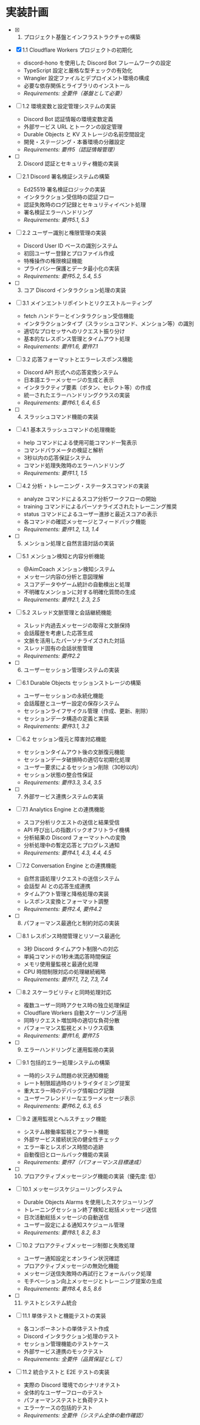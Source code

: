 # 実装計画

- [x] 1. プロジェクト基盤とインフラストラクチャの構築
- [x] 1.1 Cloudflare Workers プロジェクトの初期化
  - discord-hono を使用した Discord Bot フレームワークの設定
  - TypeScript 設定と厳格な型チェックの有効化
  - Wrangler 設定ファイルとデプロイメント環境の構成
  - 必要な依存関係とライブラリのインストール
  - _Requirements: 全要件（基盤として必要）_

- [ ] 1.2 環境変数と設定管理システムの実装
  - Discord Bot 認証情報の環境変数定義
  - 外部サービス URL とトークンの設定管理
  - Durable Objects と KV ストレージの名前空間設定
  - 開発・ステージング・本番環境の分離設定
  - _Requirements: 要件5（認証情報管理）_

- [ ] 2. Discord 認証とセキュリティ機能の実装
- [ ] 2.1 Discord 署名検証システムの構築
  - Ed25519 署名検証ロジックの実装
  - インタラクション受信時の認証フロー
  - 認証失敗時のログ記録とセキュリティイベント処理
  - 署名検証エラーハンドリング
  - _Requirements: 要件5.1, 5.3_

- [ ] 2.2 ユーザー識別と権限管理の実装
  - Discord User ID ベースの識別システム
  - 初回ユーザー登録とプロファイル作成
  - 特権操作の権限検証機能
  - プライバシー保護とデータ最小化の実装
  - _Requirements: 要件5.2, 5.4, 5.5_

- [ ] 3. コア Discord インタラクション処理の実装
- [ ] 3.1 メインエントリポイントとリクエストルーティング
  - fetch ハンドラーとインタラクション受信機能
  - インタラクションタイプ（スラッシュコマンド、メンション等）の識別
  - 適切なプロセッサへのリクエスト振り分け
  - 基本的なレスポンス管理とタイムアウト処理
  - _Requirements: 要件1.6, 要件7.1_

- [ ] 3.2 応答フォーマットとエラーレスポンス機能
  - Discord API 形式への応答変換システム
  - 日本語エラーメッセージの生成と表示
  - インタラクティブ要素（ボタン、セレクト等）の作成
  - 統一されたエラーハンドリングクラスの実装
  - _Requirements: 要件6.1, 6.4, 6.5_

- [ ] 4. スラッシュコマンド機能の実装
- [ ] 4.1 基本スラッシュコマンドの処理機能
  - help コマンドによる使用可能コマンド一覧表示
  - コマンドパラメータの検証と解析
  - 3秒以内の応答保証システム
  - コマンド処理失敗時のエラーハンドリング
  - _Requirements: 要件1.1, 1.5_

- [ ] 4.2 分析・トレーニング・ステータスコマンドの実装
  - analyze コマンドによるスコア分析ワークフローの開始
  - training コマンドによるパーソナライズされたトレーニング推奨
  - status コマンドによるユーザー進捗と最近スコアの表示
  - 各コマンドの確認メッセージとフィードバック機能
  - _Requirements: 要件1.2, 1.3, 1.4_

- [ ] 5. メンション処理と自然言語対話の実装
- [ ] 5.1 メンション検知と内容分析機能
  - @AimCoach メンション検知システム
  - メッセージ内容の分析と意図理解
  - スコアデータやゲーム統計の自動検出と処理
  - 不明確なメンションに対する明確化質問の生成
  - _Requirements: 要件2.1, 2.3, 2.5_

- [ ] 5.2 スレッド文脈管理と会話継続機能
  - スレッド内過去メッセージの取得と文脈保持
  - 会話履歴を考慮した応答生成
  - 文脈を活用したパーソナライズされた対話
  - スレッド固有の会話状態管理
  - _Requirements: 要件2.2_

- [ ] 6. ユーザーセッション管理システムの実装
- [ ] 6.1 Durable Objects セッションストレージの構築
  - ユーザーセッションの永続化機能
  - 会話履歴とユーザー設定の保存システム
  - セッションライフサイクル管理（作成、更新、削除）
  - セッションデータ構造の定義と実装
  - _Requirements: 要件3.1, 3.2_

- [ ] 6.2 セッション復元と障害対応機能
  - セッションタイムアウト後の文脈復元機能
  - セッションデータ破損時の適切な初期化処理
  - ユーザー要求によるセッション削除（30秒以内）
  - セッション状態の整合性保証
  - _Requirements: 要件3.3, 3.4, 3.5_

- [ ] 7. 外部サービス連携システムの実装
- [ ] 7.1 Analytics Engine との連携機能
  - スコア分析リクエストの送信と結果受信
  - API 呼び出しの指数バックオフリトライ機構
  - 分析結果の Discord フォーマットへの変換
  - 分析処理中の暫定応答とプログレス通知
  - _Requirements: 要件4.1, 4.3, 4.4, 4.5_

- [ ] 7.2 Conversation Engine との連携機能
  - 自然言語処理リクエストの送信システム
  - 会話型 AI との応答生成連携
  - タイムアウト管理と降格処理の実装
  - レスポンス変換とフォーマット調整
  - _Requirements: 要件2.4, 要件4.2_

- [ ] 8. パフォーマンス最適化と制約対応の実装
- [ ] 8.1 レスポンス時間管理とリソース最適化
  - 3秒 Discord タイムアウト制限への対応
  - 単純コマンドの1秒未満応答時間保証
  - メモリ使用量監視と最適化処理
  - CPU 時間制限対応の処理継続戦略
  - _Requirements: 要件7.1, 7.2, 7.3, 7.4_

- [ ] 8.2 スケーラビリティと同時処理対応
  - 複数ユーザー同時アクセス時の独立処理保証
  - Cloudflare Workers 自動スケーリング活用
  - 同時リクエスト増加時の適切な負荷分散
  - パフォーマンス監視とメトリクス収集
  - _Requirements: 要件1.6, 要件7.5_

- [ ] 9. エラーハンドリングと運用監視の実装
- [ ] 9.1 包括的エラー処理システムの構築
  - 一時的システム問題の状況通知機能
  - レート制限超過時のリトライタイミング提案
  - 重大エラー時のデバッグ情報ログ記録
  - ユーザーフレンドリーなエラーメッセージ表示
  - _Requirements: 要件6.2, 6.3, 6.5_

- [ ] 9.2 運用監視とヘルスチェック機能
  - システム稼働率監視とアラート機能
  - 外部サービス接続状況の健全性チェック
  - エラー率とレスポンス時間の追跡
  - 自動復旧とロールバック機能の実装
  - _Requirements: 要件7（パフォーマンス目標達成）_

- [ ] 10. プロアクティブメッセージング機能の実装（優先度: 低）
- [ ] 10.1 メッセージスケジューリングシステム
  - Durable Objects Alarms を使用したスケジューリング
  - トレーニングセッション終了検知と総括メッセージ送信
  - 日次活動総括メッセージの自動送信
  - ユーザー設定による通知スケジュール管理
  - _Requirements: 要件8.1, 8.2, 8.3_

- [ ] 10.2 プロアクティブメッセージ制御と失敗処理
  - ユーザー通知設定とオンライン状況確認
  - プロアクティブメッセージの無効化機能
  - メッセージ送信失敗時の再試行とフォールバック処理
  - モチベーション向上メッセージとトレーニング提案の生成
  - _Requirements: 要件8.4, 8.5, 8.6_

- [ ] 11. テストとシステム統合
- [ ] 11.1 単体テストと機能テストの実装
  - 各コンポーネントの単体テスト作成
  - Discord インタラクション処理のテスト
  - セッション管理機能のテストケース
  - 外部サービス連携のモックテスト
  - _Requirements: 全要件（品質保証として）_

- [ ] 11.2 統合テストと E2E テストの実装
  - 実際の Discord 環境でのシナリオテスト
  - 全体的なユーザーフローのテスト
  - パフォーマンステストと負荷テスト
  - エラーケースの包括的テスト
  - _Requirements: 全要件（システム全体の動作確認）_
